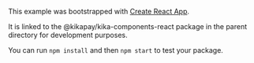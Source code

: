 This example was bootstrapped with [Create React App](https://github.com/facebook/create-react-app).

It is linked to the @kikapay/kika-components-react package in the parent directory for development purposes.

You can run `npm install` and then `npm start` to test your package.
